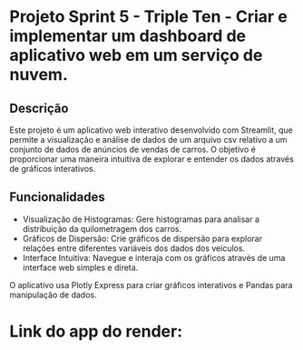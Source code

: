 # Projeto Sprint 5 - Triple Ten - Criar e implementar um dashboard de aplicativo web em um serviço de nuvem.

## Descrição

Este projeto é um aplicativo web interativo desenvolvido com Streamlit, que permite a visualização e análise de dados de um arquivo csv relativo a um conjunto de dados de anúncios de vendas de carros. O objetivo é proporcionar uma maneira intuitiva de explorar e entender os dados através de gráficos interativos.

## Funcionalidades

- Visualização de Histogramas: Gere histogramas para analisar a distribuição da quilometragem dos carros.
- Gráficos de Dispersão: Crie gráficos de dispersão para explorar relações entre diferentes variáveis dos dados dos veículos.
- Interface Intuitiva: Navegue e interaja com os gráficos através de uma interface web simples e direta.

O aplicativo usa Plotly Express para criar gráficos interativos e Pandas para manipulação de dados.

# Link do app do render:

